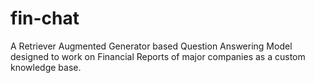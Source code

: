 # fin-chat
A Retriever Augmented Generator based Question Answering Model designed to work on Financial Reports of major companies as a custom knowledge base.
